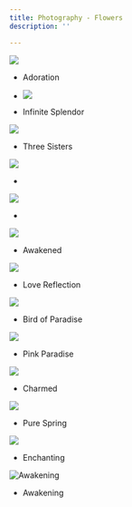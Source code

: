 ```yaml
---
title: Photography - Flowers
description: ''

---
```

![](/assets/img/img_2975.jpeg)

* Adoration
* ![](/assets/img/img_1665.jpeg)


* Infinite Splendor

![](/assets/img/img_2348.jpeg)

* Three Sisters

![](/assets/img/img_1256.jpeg)

* 

![](/assets/img/img_2526.JPEG)

* 

![](/assets/img/img_7330.JPG)

* Awakened

![](/assets/img/img_1257.jpeg)

* Love Reflection

![](/assets/img/img_0229.JPG)

* Bird of Paradise

![](/assets/img/img_1663.jpeg)

* Pink Paradise

![](/assets/img/img_1662.jpeg)

* Charmed

![](/assets/img/img_1660.jpeg)

* Pure Spring

![](/assets/img/img_1217.jpeg)

* Enchanting

![](/assets/img/img_7329.jpeg "Awakening")

* Awakening
